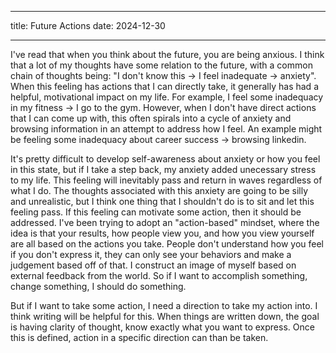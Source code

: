 
---
title: Future Actions
date: 2024-12-30

---

I've read that when you think about the future, you are being anxious. I think that a lot of my thoughts have some relation to the future, with a common chain of thoughts being: "I don't know this -> I feel inadequate -> anxiety". When this feeling has actions that I can directly take, it generally has had a helpful, motivational impact on my life. For example, I feel some inadequacy in my fitness -> I go to the gym. However, when I don't have direct actions that I can come up with, this often spirals into a cycle of anxiety and browsing information in an attempt to address how I feel. An example might be feeling some inadequacy about career success -> browsing linkedin. 

It's pretty difficult to develop self-awareness about anxiety or how you feel in this state, but if I take a step back, my anxiety added unecessary stress to my life. This feeling will inevitably pass and return in waves regardless of what I do. The thoughts associated with this anxiety are going to be silly and unrealistic, but I think one thing that I shouldn't do is to sit and let this feeling pass. If this feeling can motivate some action, then it should be addressed. I've been trying to adopt an "action-based" mindset, where the idea is that your results, how people view you, and how you view yourself are all based on the actions you take.  People don't understand how you feel if you don't express it, they can only see your behaviors and make a judgement based off of that. I construct an image of myself based on external feedback from the world. So if I want to accomplish something, change something, I should do something. 

But if I want to take some action, I need a direction to take my action into. I think writing will be helpful for this. When things are written down, the goal is having clarity of thought, know exactly what you want to express. Once this is defined, action in a specific direction can than be taken.

